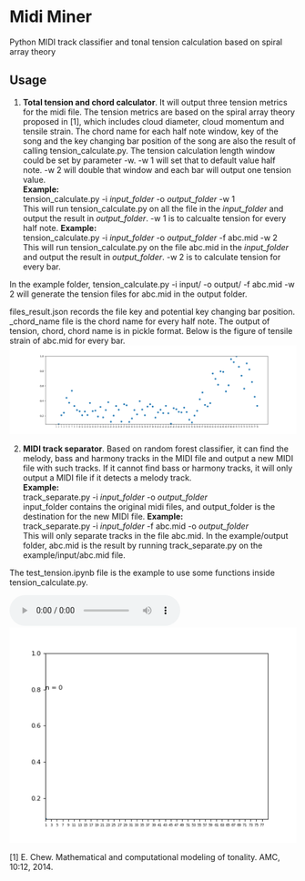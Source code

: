 # Midi Miner
Python MIDI track classifier and tonal tension calculation based on spiral array theory
## Usage


1. **Total tension and chord calculator**. It will output three tension metrics for the midi file. The tension metrics are based on the spiral array theory proposed in [1], which includes cloud diameter, cloud momentum and tensile strain. The chord name for each half note window, key of the song and the key changing bar position of the song are also the result of calling tension_calculate.py.  The tension calculation length window could be set by parameter -w. -w 1 will set that to default value half note. -w 2 will double that window and each bar will output one tension value.<br/> **Example:**<br/>tension_calculate.py -i _input_folder_ -o _output_folder_ -w 1<br/>
This will run tension_calculate.py on all the file in the _input_folder_ and output the result in 
_output_folder_. -w 1 is to calcualte tension for every half note.
**Example:**<br/>tension_calculate.py -i _input_folder_ -o _output_folder_ -f abc.mid -w 2<br/>
This will run tension_calculate.py on the file abc.mid in the _input_folder_ and output the result in 
_output_folder_. -w 2 is to calculate tension for every bar. 

In the example folder, 
tension_calculate.py -i input/ -o output/ -f abc.mid -w 2
will generate the tension files for abc.mid in the output folder.

files_result.json records the file key and potential key changing bar position. \_chord_name file is the chord name for every half note. The output of tension, chord, chord name is in pickle format. Below is the figure of tensile strain of abc.mid for every bar. 
![Tensile strain of abc.mid for every bar](example/output/abc_tensile_strain.png)

2. **MIDI track separator**. Based on random forest classifier, it can find the melody, bass and harmony tracks in the MIDI file and output a new MIDI file with such tracks. If it cannot find bass or harmony tracks, it will only output a MIDI file if it detects a melody track.<br/>  **Example:** <br/> track_separate.py -i _input_folder_ -o _output_folder_<br/>
input_folder contains the original midi files, and output_folder is the destination for the new MIDI file.
**Example:** <br/> track_separate.py -i _input_folder_ -f abc.mid -o _output_folder_<br/>
This will only separate tracks in the file abc.mid. 
In the example/output folder, abc.mid is the result by running track_separate.py on the example/input/abc.mid file. 

The test_tension.ipynb file is the example to use some functions inside tension_calculate.py.





![mp3 file of abc.mid](example/output/abc.mp3)
![output of  abc.mid tension in gif](example/output/abc.gif)

[1] E. Chew. Mathematical and computational modeling of tonality. AMC, 10:12, 2014.
